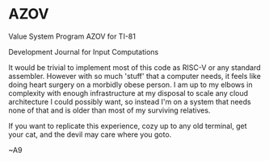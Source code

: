 # AZOV
Value System Program AZOV for TI-81

Development Journal for Input Computations

It would be trivial to implement most of this code as RISC-V or any standard assembler. However with so much 'stuff' that a computer needs, it feels like doing heart surgery on a morbidly obese person. I am up to my elbows in complexity with enough infrastructure at my disposal to scale any cloud architecture I could possibly want, so instead I'm on a system that needs none of that and is older than most of my surviving relatives.

If you want to replicate this experience, cozy up to any old terminal, get your cat, and the devil may care where you goto.

~A9
